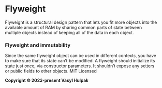 ﻿# Flyweight
Flyweight is a structural design pattern that lets you fit more objects into the available amount of RAM by sharing common parts of state between multiple objects instead of keeping all of the data in each object.

### Flyweight and immutability
Since the same flyweight object can be used in different contexts, you have to make sure that its state can’t be modified. A flyweight should initialize its state just once, via constructor parameters. It shouldn’t expose any setters or public fields to other objects.
MIT Licensed

**Copyright © 2023-present Vasyl Hulpak**
